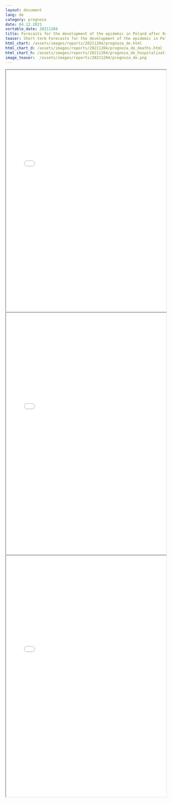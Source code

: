 ```yaml
---
layout: document
lang: de
category: prognoza
date: 04.12.2021
sortable_date: 20211204
title: Forecasts for the development of the epidemic in Poland after 04.12.2021
teaser: Short-term Forecasts for the development of the epidemic in Poland.
html_chart: /assets/images/reports/20211204/prognoza_de.html
html_chart_d: /assets/images/reports/20211204/prognoza_de_deaths.html
html_chart_h: /assets/images/reports/20211204/prognoza_de_hospitalizations.html
image_teaser:  /assets/images/reports/20211204/prognoza_de.png
---
```


<div style="text-align: center" class="row 80%">
    <span class="image fit">
        <iframe src="{{ page.html_chart }}" alt="" style="width: 100%; height:54em;"></iframe>
    </span>
</div>


<div style="text-align: center" class="row 80%">
    <span class="image fit">
        <iframe src="{{ page.html_chart_d }}" alt="" style="width: 100%; height:54em;"></iframe>
    </span>
</div>

<div style="text-align: center" class="row 80%">
    <span class="image fit">
        <iframe src="{{ page.html_chart_h }}" alt="" style="width: 100%; height:54em;"></iframe>
    </span>
</div>
